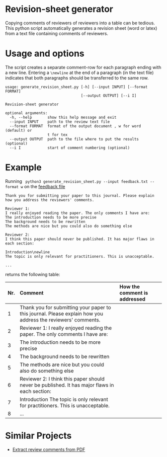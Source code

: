 # Revision-sheet generator

Copying comments of reviewers of reviewers into a table can be tedious.
This python script automatically generates a revision sheet (word or latex) from a text file containing comments of reviewers.

# Usage and options

The script creates a separate comment-row for each paragraph ending with a new line.
Entering a ```\newline``` at the end of a paragraph (in the text file) indicates that both paragraphs should be transferred to the same row.

```
usage: generate_revision_sheet.py [-h] [--input INPUT] [--format FORMAT]
                                  [--output OUTPUT] [--i I]

Revision-sheet generator

optional arguments:
  -h, --help       show this help message and exit
  --input INPUT    path to the review text file
  --format FORMAT  format of the output document , w for word (default) or
                   t for tex
  --output OUTPUT  path to the file where to put the results (optional)
  --i I            start of comment numbering (optional)

```

# Example

Running ``` python3 generate_revision_sheet.py --input feedback.txt --format w``` on the [feedback file](feedback.txt)
```
Thank you for submitting your paper to this journal. Please explain how you address the reviewers' comments.

Reviewer 1:
I really enjoyed reading the paper. The only comments I have are:
The introduction needs to be more precise
The background needs to be rewritten
The methods are nice but you could also do something else

Reviewer 2:
I think this paper should never be published. It has major flaws in each section:

Introduction\newline
The topic is only relevant for practitioners. This is unacceptable.

...

```

returns the following table:

| Nr. | Comment                                                                                                      | How the comment is addressed |
| :-- | :----------------------------------------------------------------------------------------------------------- | :--------------------------- |
| 1   | Thank you for submitting your paper to this journal. Please explain how you address the reviewers' comments. |                              |
| 2   | Reviewer 1: I really enjoyed reading the paper. The only comments I have are:                                |                              |
| 3   | The introduction needs to be more precise                                                                    |                              |
| 4   | The background needs to be rewritten                                                                         |                              |
| 5   | The methods are nice but you could also do something else                                                    |                              |
| 6   | Reviewer 2: I think this paper should never be published. It has major flaws in each section:                |                              |
| 7   | Introduction The topic is only relevant for practitioners. This is unacceptable.                             |                              |
| 8   | ...                                                                                                          |                              |

# Similar Projects

- [Extract review comments from PDF](https://github.com/0xabu/pdfannots)
